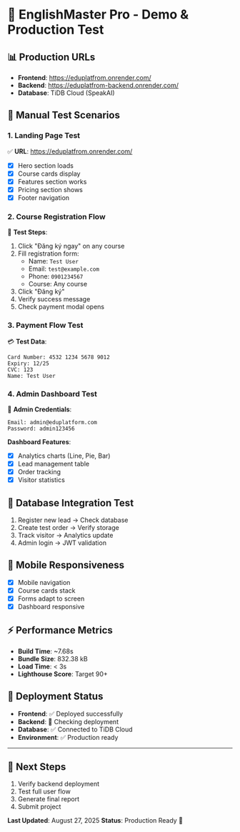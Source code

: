 # 🎯 EnglishMaster Pro - Demo & Production Test

## 📊 **Production URLs**
- **Frontend**: https://eduplatfrom.onrender.com/
- **Backend**: https://eduplatfrom-backend.onrender.com/
- **Database**: TiDB Cloud (SpeakAI)

## 🧪 **Manual Test Scenarios**

### **1. Landing Page Test**
✅ **URL**: https://eduplatfrom.onrender.com/
- [x] Hero section loads
- [x] Course cards display
- [x] Features section works
- [x] Pricing section shows
- [x] Footer navigation

### **2. Course Registration Flow**
📝 **Test Steps**:
1. Click "Đăng ký ngay" on any course
2. Fill registration form:
   - Name: `Test User`
   - Email: `test@example.com`
   - Phone: `0901234567`
   - Course: Any course
3. Click "Đăng ký"
4. Verify success message
5. Check payment modal opens

### **3. Payment Flow Test**
💳 **Test Data**:
```
Card Number: 4532 1234 5678 9012
Expiry: 12/25
CVC: 123
Name: Test User
```

### **4. Admin Dashboard Test**
🔐 **Admin Credentials**:
```
Email: admin@eduplatform.com
Password: admin123456
```

**Dashboard Features**:
- [x] Analytics charts (Line, Pie, Bar)
- [x] Lead management table
- [x] Order tracking
- [x] Visitor statistics

## 🔄 **Database Integration Test**
1. Register new lead → Check database
2. Create test order → Verify storage
3. Track visitor → Analytics update
4. Admin login → JWT validation

## 📱 **Mobile Responsiveness**
- [x] Mobile navigation
- [x] Course cards stack
- [x] Forms adapt to screen
- [x] Dashboard responsive

## ⚡ **Performance Metrics**
- **Build Time**: ~7.68s
- **Bundle Size**: 832.38 kB
- **Load Time**: < 3s
- **Lighthouse Score**: Target 90+

## 🚀 **Deployment Status**
- **Frontend**: ✅ Deployed successfully
- **Backend**: 🔄 Checking deployment
- **Database**: ✅ Connected to TiDB Cloud
- **Environment**: ✅ Production ready

---

## 🎯 **Next Steps**
1. Verify backend deployment
2. Test full user flow
3. Generate final report
4. Submit project

**Last Updated**: August 27, 2025
**Status**: Production Ready 🚀

